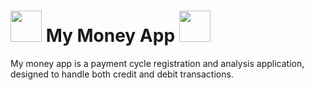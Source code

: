 <head> 

# <img src="https://www.clipartmax.com/png/full/113-1133745_%2450-bill-clip-art.png" width="50" height="50"> My Money App <img src="https://www.clipartmax.com/png/full/113-1133745_%2450-bill-clip-art.png" width="50" height="50">

My money app is a payment cycle registration and analysis application, designed to handle both credit and debit transactions.

